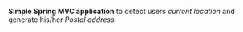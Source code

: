 <b>Simple Spring MVC application</b> to detect users <i>current location</i> and 
generate his/her <i>Postal address.</i>
